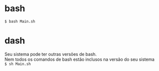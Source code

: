 # bash
`$ bash Main.sh`  

# dash
Seu sistema pode ter outras versões de bash.  
Nem todos os comandos de bash estão inclusos na versão do seu sistema  
`$ sh Main.sh`   
